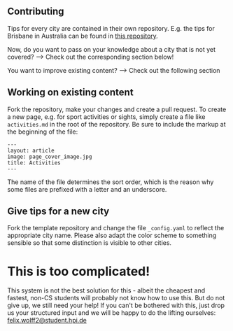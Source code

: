 ## Contributing
Tips for every city are contained in their own repository.
E.g. the tips for Brisbane in Australia can be found in [this repository](http://github.com/staystrap/brisbane).

Now, do you want to pass on your knowledge about a city that is not yet covered?
 --> Check out the corresponding section below!
 
You want to improve existing content?
 --> Check out the following section
 
## Working on existing content
Fork the repository, make your changes and create a pull request.
To create a new page, e.g. for sport activities or sights, simply create a file
like `activities.md` in the root of the repository. Be sure to include the
markup at the beginning of the file:

```
---
layout: article
image: page_cover_image.jpg
title: Activities
---
```

The name of the file determines the sort order, which is the reason why some
files are prefixed with a letter and an underscore.

## Give tips for a new city
Fork the template repository and change the file `_config.yaml` to reflect
the appropriate city name. Please also adapt the color scheme to something sensible
so that some distinction is visible to other cities.

# This is too complicated!
This system is not the best solution for this - albeit the cheapest and fastest,
non-CS students will probably not know how to use this. But do not give up, we still need your help!
If you can't be bothered with this, just drop us your structured input
and we will be happy to do the lifting ourselves: [felix.wolff2@student.hpi.de](mailto:felix.wolff2@student.hpi.de)
